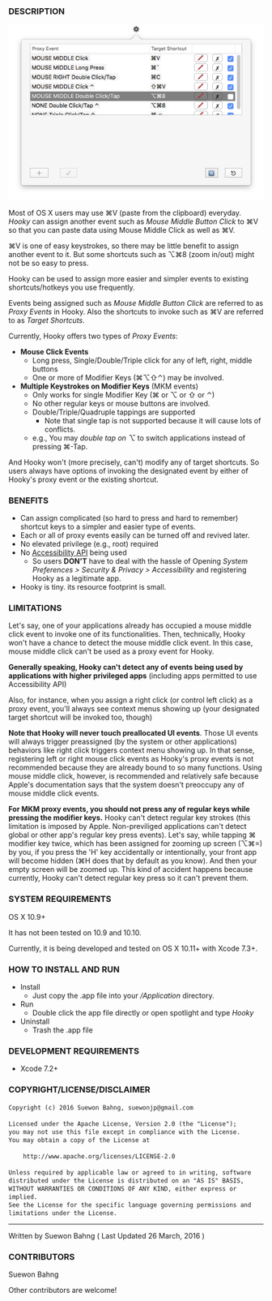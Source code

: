 ### DESCRIPTION
![](github/hooky-2016-03-28.png "Hooky")

Most of OS X users may use ⌘V (paste from the clipboard) everyday. _Hooky_ can assign another event such as _Mouse Middle Button Click_ to ⌘V so that you can paste data using Mouse Middle Click as well as ⌘V.

⌘V is one of easy keystrokes, so there may be little benefit to assign another event to it. But some shortcuts such as ⌥⌘8 (zoom in/out) might not be so easy to press. 

Hooky can be used to assign more easier and simpler events to existing shortcuts/hotkeys you use frequently.

Events being assigned such as _Mouse Middle Button Click_ are referred to as _Proxy Events_ in Hooky. Also the shortcuts to invoke such as ⌘V are referred to as _Target Shortcuts_.

Currently, Hooky offers two types of _Proxy Events_:
- **Mouse Click Events**
  - Long press, Single/Double/Triple click for any of left, right, middle buttons
  - One or more of Modifier Keys (⌘⌥⇧⌃) may be involved.
- **Multiple Keystrokes on Modifier Keys** (MKM events)
  - Only works for single Modifier Key (⌘ or ⌥ or ⇧ or ⌃)
  - No other regular keys or mouse buttons are involved.
  - Double/Triple/Quadruple tappings are supported 
      - Note that single tap is not supported because it will cause lots of conflicts.
  - e.g., You may _double tap on ⌥_ to switch applications instead of pressing ⌘-Tap.

And Hooky won't (more precisely, can't) modify any of target shortcuts. So users always have options of invoking the designated event by either of Hooky's proxy event or the existing shortcut.

### BENEFITS
- Can assign complicated (so hard to press and hard to remember) shortcut keys to a simpler and easier type of events.
- Each or all of proxy events easily can be turned off and revived later.
- No elevated privilege (e.g., root) required
- No [Accessibility API](https://developer.apple.com/accessibility/osx/ "") being used 
  - So users **DON'T** have to deal with the hassle of Opening _System Preferences > Security & Privacy > Accessibility_ and registering Hooky as a legitimate app.
- Hooky is tiny. its resource footprint is small.

### LIMITATIONS
Let's say, one of your applications already has occupied a mouse middle click event to invoke one of its functionalities. Then, technically, Hooky won't have a chance to detect the mouse middle click event. In this case, mouse middle click can't be used as a proxy event for Hooky. 

**Generally speaking, Hooky can't detect any of events being used by applications with higher privileged apps** (including apps permitted to use Accessibility API)

Also, for instance, when you assign a right click (or control left click) as a proxy event, you'll always see context menus showing up (your designated target shortcut will be invoked too, though)

**Note that Hooky will never touch preallocated UI events**. Those UI events will always trigger preassigned (by the system or other applications) behaviors like right click triggers context menu showing up. In that sense, registering left or right mouse click events as Hooky's proxy events is not recommended because they are already bound to so many functions. Using mouse middle click, however, is recommended and relatively safe because Apple's documentation says that the system doesn't preoccupy any of mouse middle click events.

**For MKM proxy events, you should not press any of regular keys while pressing the modifier keys.** Hooky can't detect regular key strokes (this limitation is imposed by Apple. Non-previliged applications can't detect global or other app's regular key press events). Let's say, while tapping ⌘ modifier key twice, which has been assigned for zooming up screen (⌥⌘=) by you, if you press the 'H' key accidentally or intentionally, your front app will become hidden (⌘H does that by default as you know). And then your empty screen will be zoomed up. This kind of accident happens because currently, Hooky can't detect regular key press so it can't prevent them.

### SYSTEM REQUIREMENTS
OS X 10.9+

It has not been tested on 10.9 and 10.10.

Currently, it is being developed and tested on OS X 10.11+ with Xcode 7.3+.

### HOW TO INSTALL AND RUN
- Install
  - Just copy the .app file into your _/Application_ directory.  
- Run
  - Double click the app file directly or open spotlight and type _Hooky_
- Uninstall
  - Trash the .app file

### DEVELOPMENT REQUIREMENTS
- Xcode 7.2+

### COPYRIGHT/LICENSE/DISCLAIMER

    Copyright (c) 2016 Suewon Bahng, suewonjp@gmail.com
    
    Licensed under the Apache License, Version 2.0 (the "License");
    you may not use this file except in compliance with the License.
    You may obtain a copy of the License at
    
        http://www.apache.org/licenses/LICENSE-2.0
    
    Unless required by applicable law or agreed to in writing, software
    distributed under the License is distributed on an "AS IS" BASIS,
    WITHOUT WARRANTIES OR CONDITIONS OF ANY KIND, either express or implied.
    See the License for the specific language governing permissions and
    limitations under the License.

* * *
Written by Suewon Bahng   ( Last Updated 26 March, 2016 )

### CONTRIBUTORS
Suewon Bahng  

Other contributors are welcome!
